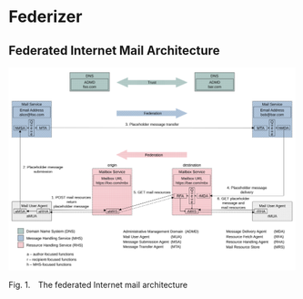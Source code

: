 # Federizer

## Federated Internet Mail Architecture

![Federated Internet Mail Architecture](docs/src/main/images/federated_rfc5598.svg)

<p class="figure">
    Fig.&nbsp;1.&emsp;The federated Internet mail architecture
</p>
